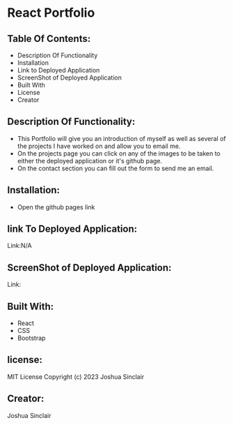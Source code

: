 # React Portfolio
## Table Of Contents:
- Description Of Functionality
- Installation
- Link to Deployed Application
- ScreenShot of Deployed Application
- Built With
- License
- Creator
## Description Of Functionality:
- This Portfolio will give you an introduction of myself as well as several of the projects I have worked on and allow you to email me. 
- On the projects page you can click on any of the images to be taken to either the deployed application or it's github page.
- On the contact section you can fill out the form to send me an email. 
## Installation:
- Open the github pages link
## link To Deployed Application:
Link:N/A
## ScreenShot of Deployed Application:
Link:
## Built With:
- React
- CSS
- Bootstrap
## license:
MIT License
Copyright (c) 2023 Joshua Sinclair
## Creator:
Joshua Sinclair
